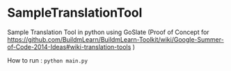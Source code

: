 SampleTranslationTool
===============

Sample Translation Tool in python using GoSlate (Proof of Concept for https://github.com/BuildmLearn/BuildmLearn-Toolkit/wiki/Google-Summer-of-Code-2014-Ideas#wiki-translation-tools )

How to run : `python main.py`
